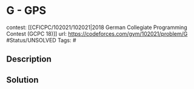 # G - GPS

contest: [[CFICPC/102021/102021|2018 German Collegiate Programming Contest (GCPC 18)]]
url: https://codeforces.com/gym/102021/problem/G
#Status/UNSOLVED
Tags: #

## Description

## Solution

